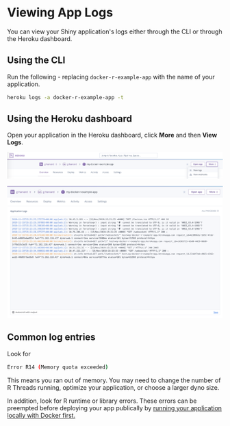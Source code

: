 # Viewing App Logs

You can view your Shiny application's logs either through the CLI or through the Heroku dashboard. 

## Using the CLI
Run the following - replacing ```docker-r-example-app``` with the name of your application.

```bash
heroku logs -a docker-r-example-app -t
```

## Using the Heroku dashboard

Open your application in the Heroku dashboard, click **More** and then **View Logs**.

![Click More, View Logs](../images/click-more-view-logs.png)

![View your logs](../images/view-logs.png)

## Common log entries

Look for

```bash
Error R14 (Memory quota exceeded)
```

This means you ran out of memory. You may need to change the number of R Threads running, optimize your application, or choose a larger dyno size.

In addition, look for R runtime or library errors. These errors can be preempted before deploying your app publically by [running your application locally with Docker first.](../deploy/DevelopLocallyWithDocker.md)